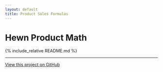 ```yaml
---
layout: default
title: Product Sales Formulas
---
```


# Hewn Product Math


{% include_relative README.md %}

---

[View this project on GitHub](https://github.com/jaymcc2/product-sales-formulas)
